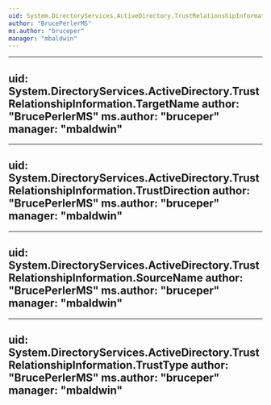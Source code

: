 ```yaml
---
uid: System.DirectoryServices.ActiveDirectory.TrustRelationshipInformation
author: "BrucePerlerMS"
ms.author: "bruceper"
manager: "mbaldwin"
---
```


---
uid: System.DirectoryServices.ActiveDirectory.TrustRelationshipInformation.TargetName
author: "BrucePerlerMS"
ms.author: "bruceper"
manager: "mbaldwin"
---

---
uid: System.DirectoryServices.ActiveDirectory.TrustRelationshipInformation.TrustDirection
author: "BrucePerlerMS"
ms.author: "bruceper"
manager: "mbaldwin"
---

---
uid: System.DirectoryServices.ActiveDirectory.TrustRelationshipInformation.SourceName
author: "BrucePerlerMS"
ms.author: "bruceper"
manager: "mbaldwin"
---

---
uid: System.DirectoryServices.ActiveDirectory.TrustRelationshipInformation.TrustType
author: "BrucePerlerMS"
ms.author: "bruceper"
manager: "mbaldwin"
---
